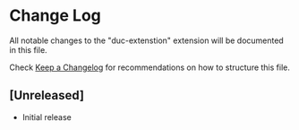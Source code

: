 # Change Log

All notable changes to the "duc-extenstion" extension will be documented in this file.

Check [Keep a Changelog](http://keepachangelog.com/) for recommendations on how to structure this file.

## [Unreleased]

- Initial release